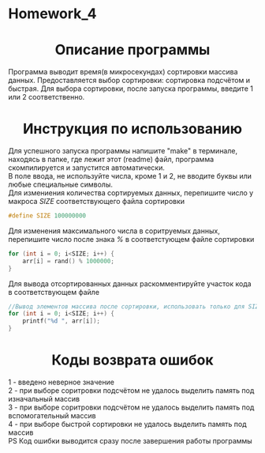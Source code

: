 # Homework_4
<h1 align="center">Описание программы</h1>
Программа выводит время(в микросекундах) сортировки массива данных. Предоставляется выбор сортировки: сортировка подсчётом и быстрая. Для выбора сортировки, после запуска программы, введите 1 или 2 соответственно.
<h1 align="center">Инструкция по использованию</h1>
Для успешного запуска программы напишите "make" в терминале, находясь в папке, где лежит этот (readme) файл, программа скомпилируется и запустится автоматически.<br>
В поле ввода, не используйте числа, кроме 1 и 2, не вводите буквы или любые специальные символы.<br>
Для измениения количества сортируемых данных, перепишите число у макроса <i>SIZE</i> соответствующего файла сортировки

```c
#define SIZE 100000000
```

Для изменения максимального числа в соритруемых данных, перепишите число после знака <i>%</i> в cоответстующем файле сортировки

```c
for (int i = 0; i<SIZE; i++) {
    arr[i] = rand() % 1000000;
}
```

Для вывода отсортированных данных раскомментируйте участок кода в соответствующем файле

```c
//Вывод элементов массива после сортировки, использовать только для SIZE < 50
for (int i = 0; i<SIZE; i++) {
    printf("%d ", arr[i]);
}
```

<h1 align="center">Коды возврата ошибок</h1>
1 - введено неверное значение<br>
2 - при выборе соритровки подсчётом не удалось выделить память под изначальный массив<br>
3 - при выборе соритровки подсчётом не удалось выделить память под вспомогательный массив<br>
4 - при выборе быстрой сортировки не удалось выделить память под массив<br>
PS Код ошибки выводится сразу после завершения работы программы